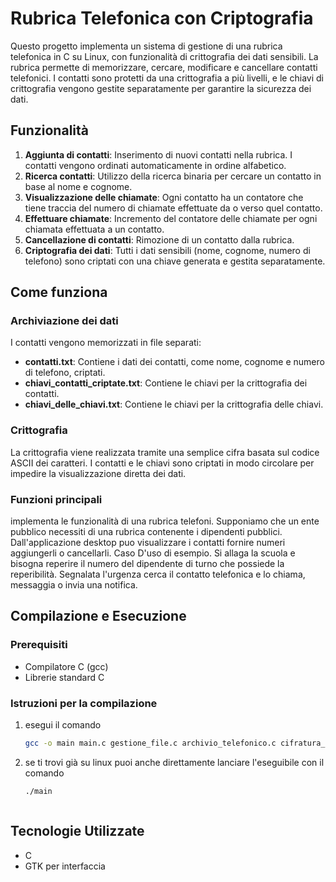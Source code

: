 # Rubrica Telefonica con Criptografia

Questo progetto implementa un sistema di gestione di una rubrica telefonica in C su Linux, con funzionalità di crittografia dei dati sensibili. La rubrica permette di memorizzare, cercare, modificare e cancellare contatti telefonici. I contatti sono protetti da una crittografia a più livelli, e le chiavi di crittografia vengono gestite separatamente per garantire la sicurezza dei dati.

## Funzionalità

1. **Aggiunta di contatti**: Inserimento di nuovi contatti nella rubrica. I contatti vengono ordinati automaticamente in ordine alfabetico.
2. **Ricerca contatti**: Utilizzo della ricerca binaria per cercare un contatto in base al nome e cognome.
3. **Visualizzazione delle chiamate**: Ogni contatto ha un contatore che tiene traccia del numero di chiamate effettuate da o verso quel contatto.
4. **Effettuare chiamate**: Incremento del contatore delle chiamate per ogni chiamata effettuata a un contatto.
5. **Cancellazione di contatti**: Rimozione di un contatto dalla rubrica.
6. **Criptografia dei dati**: Tutti i dati sensibili (nome, cognome, numero di telefono) sono criptati con una chiave generata e gestita separatamente.

## Come funziona

### Archiviazione dei dati

I contatti vengono memorizzati in file separati:

- **contatti.txt**: Contiene i dati dei contatti, come nome, cognome e numero di telefono, criptati.
- **chiavi_contatti_criptate.txt**: Contiene le chiavi per la crittografia dei contatti.
- **chiavi_delle_chiavi.txt**: Contiene le chiavi per la crittografia delle chiavi.

### Crittografia

La crittografia viene realizzata tramite una semplice cifra basata sul codice ASCII dei caratteri. I contatti e le chiavi sono criptati in modo circolare per impedire la visualizzazione diretta dei dati.

### Funzioni principali
implementa le funzionalità di una rubrica telefoni.
Supponiamo che un ente pubblico necessiti di una rubrica contenente i dipendenti pubblici. Dall'applicazione desktop puo visualizzare i contatti fornire numeri aggiungerli o cancellarli.
Caso D'uso di esempio.
Si allaga la scuola e bisogna reperire il numero del dipendente di turno che possiede la reperibilità. Segnalata l'urgenza cerca il contatto telefonica e lo chiama, messaggia o invia una notifica.

## Compilazione e Esecuzione

### Prerequisiti


- Compilatore C (gcc)
- Librerie standard C

### Istruzioni per la compilazione

1. esegui il comando
    ```bash
    gcc -o main main.c gestione_file.c archivio_telefonico.c cifratura_decifratura.c gui.c levenshtein.c $(pkg-config --cflags --libs gtk+-3.0)
2. se ti trovi già su linux puoi anche direttamente lanciare l'eseguibile con il comando
    ```bash
    ./main



## Tecnologie Utilizzate
- C
- GTK per interfaccia

